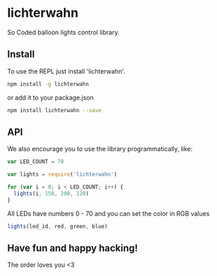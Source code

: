 # lichterwahn
So Coded balloon lights control library.

## Install
To use the REPL just install 'lichterwahn'.

```bash
npm install -g lichterwahn
```

or add it to your package.json

```bash
npm install lichterwahn --save
```

## API

We also encourage you to use the library programmatically, like:

```javascript
var LED_COUNT = 70

var lights = require('lichterwahn')

for (var i = 0; i < LED_COUNT; i++) {
  lights(i, 150, 200, 120)
}
```

All LEDs have numbers 0 - 70 and you can set the color in RGB values

```javascript
lights(led_id, red, green, blue)
```

## Have fun and happy hacking!

The order loves you <3
